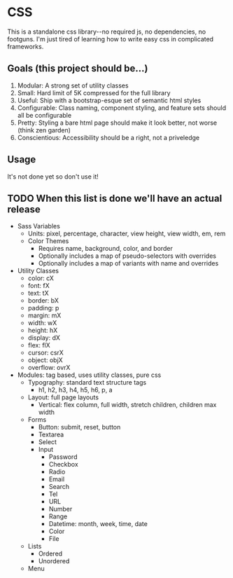 # CSS

This is a standalone css library--no required js, no dependencies, no footguns.
I'm just tired of learning how to write easy css in complicated frameworks.

## Goals (this project should be...)

1. Modular: A strong set of utility classes
2. Small: Hard limit of 5K compressed for the full library
3. Useful: Ship with a bootstrap-esque set of semantic html styles
4. Configurable: Class naming, component styling, and feature sets should all be configurable
5. Pretty: Styling a bare html page should make it look better, not worse (think zen garden)
6. Conscientious: Accessibility should be a right, not a priveledge

## Usage

It's not done yet so don't use it!

## TODO When this list is done we'll have an actual release

- Sass Variables
  - Units: pixel, percentage, character, view height, view width, em, rem
  - Color Themes
    - Requires name, background, color, and border
    - Optionally includes a map of pseudo-selectors with overrides
    - Optionally includes a map of variants with name and overrides
- Utility Classes
  - color: cX
  - font: fX
  - text: tX
  - border: bX
  - padding: p
  - margin: mX
  - width: wX
  - height: hX
  - display: dX
  - flex: flX
  - cursor: csrX
  - object: objX
  - overflow: ovrX
- Modules: tag based, uses utility classes, pure css
  - Typography: standard text structure tags
    - h1, h2, h3, h4, h5, h6, p, a
  - Layout: full page layouts
    - Vertical: flex column, full width, stretch children, children max width
  - Forms
    - Button: submit, reset, button
    - Textarea
    - Select
    - Input
      - Password
      - Checkbox
      - Radio
      - Email
      - Search
      - Tel
      - URL
      - Number
      - Range
      - Datetime: month, week, time, date
      - Color
      - File
  - Lists
    - Ordered
    - Unordered
  - Menu
